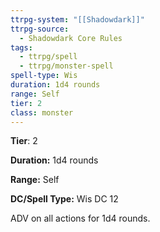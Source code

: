 ```yaml
---
ttrpg-system: "[[Shadowdark]]"
ttrpg-source:
  - Shadowdark Core Rules
tags:
  - ttrpg/spell
  - ttrpg/monster-spell
spell-type: Wis
duration: 1d4 rounds
range: Self
tier: 2
class: monster
---
```

**Tier**: 2

**Duration:** 1d4 rounds

**Range:** Self

**DC/Spell Type:** Wis DC 12

ADV on all actions for 1d4 rounds. 
